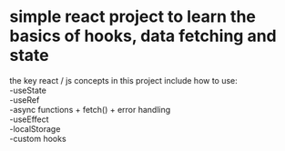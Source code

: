 # simple react project to learn the basics of hooks, data fetching and state

the key react / js concepts in this project include how to use:  
-useState  
-useRef  
-async functions + fetch() + error handling  
-useEffect  
-localStorage  
-custom hooks

